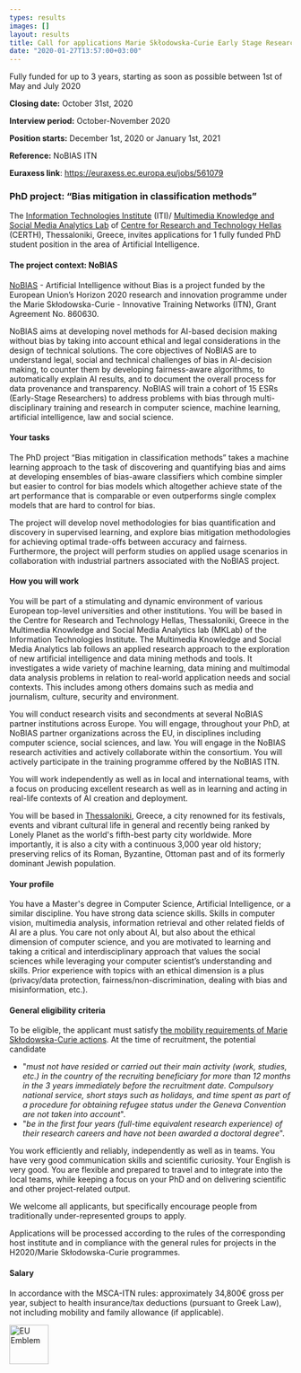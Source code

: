```yaml
---
types: results
images: []
layout: results
title: Call for applications Marie Skłodowska-Curie Early Stage Researcher (PhD Position)
date: "2020-01-27T13:57:00+03:00"
---
```


Fully funded for up to 3 years, starting as soon as possible between 1st of May and July 2020

**Closing date:** October 31st, 2020

**Interview period:** October-November 2020

**Position starts:** December 1st, 2020 or January 1st, 2021

**Reference:**  NoBIAS ITN

**Euraxess link**: https://euraxess.ec.europa.eu/jobs/561079

### PhD project:  “Bias mitigation in classification methods”

The [Information Technologies Institute](https://www.iti.gr/iti/index.html) (ITI)/ [Multimedia Knowledge and Social Media Analytics Lab](https://mklab.iti.gr)  of [Centre for Research and Technology Hellas](https://www.certh.gr/root.en.aspx) (CERTH), Thessaloniki, Greece, invites applications for 1 fully funded PhD student position in the area of Artificial Intelligence. 


#### The project context: NoBIAS

[NoBIAS](https://nobias-project.eu/) - Artificial Intelligence without Bias is a project funded by the European Union’s Horizon 2020 research and innovation programme under the Marie Skłodowska-Curie - Innovative Training Networks (ITN), Grant Agreement No. 860630.

NoBIAS aims at developing novel methods for AI-based decision making without bias by taking into account ethical and legal considerations in the design of technical solutions. The core objectives of NoBIAS are to understand legal, social and technical challenges of bias in AI-decision making, to counter them by developing fairness-aware algorithms, to automatically explain AI results, and to document the overall process for data provenance and transparency.
NoBIAS will train a cohort of 15 ESRs (Early-Stage Researchers) to address problems with bias through multi-disciplinary training and research in computer science, machine learning, artificial intelligence, law and social science.


#### Your tasks

The PhD project “Bias mitigation in classification methods” takes a machine learning approach to the task of discovering and quantifying bias and aims at developing ensembles of bias-aware classifiers which combine simpler but easier to control for bias models which altogether achieve state of the art performance that is comparable or even outperforms single complex models that are hard to control for bias.

The project will develop novel methodologies for bias quantification and discovery in supervised learning, and explore bias mitigation methodologies for achieving optimal trade-offs between accuracy and fairness. Furthermore, the project will perform studies on applied usage scenarios in collaboration with industrial partners associated with the NoBIAS project.


#### How you will work 

You will be part of a stimulating and dynamic environment of various European top-level universities and other institutions. You will be based in the Centre for Research and Technology Hellas, Thessaloniki, Greece in the Multimedia Knowledge and Social Media Analytics lab (MKLab) of the Information Technologies Institute. The Multimedia Knowledge and Social Media Analytics lab follows an applied research approach to the exploration of new artificial intelligence and data mining methods and tools. It investigates a wide variety of machine learning, data mining and multimodal data analysis problems in relation to real-world application needs and social contexts. This includes among others domains such as media and journalism, culture, security and environment. 

You will conduct research visits and secondments at several NoBIAS partner institutions across Europe. You will engage, throughout your PhD, at NoBIAS partner organizations across the EU, in disciplines including computer science, social sciences, and law. You will engage in the NoBIAS research activities and actively collaborate within the consortium. You will actively participate in the training programme offered by the NoBIAS ITN.

You will work independently as well as in local and international teams, with a focus on producing excellent research as well as in learning and acting in real-life contexts of AI creation and deployment.

You will be based in [Thessaloniki](https://wikitravel.org/en/Thessaloniki), Greece, a city renowned for its festivals, events and vibrant cultural life in general and recently being ranked by Lonely Planet as the world's fifth-best party city worldwide. More importantly, it is also a city with a continuous 3,000 year old history; preserving relics of its Roman, Byzantine, Ottoman past and of its formerly dominant Jewish population.  


#### Your profile

You have a Master's degree in Computer Science, Artificial Intelligence, or a similar discipline. You have strong data science skills. Skills in computer vision, multimedia analysis, information retrieval and other related fields of AI are a plus. You care not only about AI, but also about the ethical dimension of computer science, and you are motivated to learning and taking a critical and interdisciplinary approach that values the social sciences while leveraging your computer scientist’s understanding and skills. Prior experience with topics with an ethical dimension is a plus (privacy/data protection, fairness/non-discrimination, dealing with bias and misinformation, etc.).

#### General eligibility criteria 

To be eligible, the applicant must satisfy [the mobility requirements of Marie Skłodowska-Curie actions](https://ec.europa.eu/research/participants/data/ref/h2020/other/guides_for_applicants/h2020-guide-appl-msca-itn_en.pdf). At the time of recruitment, the potential candidate 

* "_must not have resided or carried out their main activity (work, studies, etc.) in the country of the recruiting beneficiary for more than 12 months in the 3 years immediately before the recruitment date. Compulsory national service, short stays such as holidays, and time spent as part of a procedure for obtaining refugee status under the Geneva Convention are not taken into account_".  
* "_be in the first four years (full-time equivalent research experience) of their research careers and have not been awarded a doctoral degree_".  

You work efficiently and reliably, independently as well as in teams. You have very good communication skills and scientific curiosity. Your English is very good. You are flexible and prepared to travel and to integrate into the local teams, while keeping a focus on your PhD and on delivering scientific and other project-related output.

We welcome all applicants, but specifically encourage people from traditionally under-represented groups to apply.

Applications will be processed according to the rules of the corresponding host institute and in compliance with the general rules for projects in the H2020/Marie Skłodowska-Curie programmes.

#### Salary

In accordance with the MSCA-ITN rules: approximately 34,800€ gross per year, subject to health insurance/tax deductions (pursuant to Greek Law), not including mobility and family allowance (if applicable).

<img width="70" src="https://mklab.iti.gr/projects/nobias/flag_yellow_low.jpg" alt="EU Emblem" />
